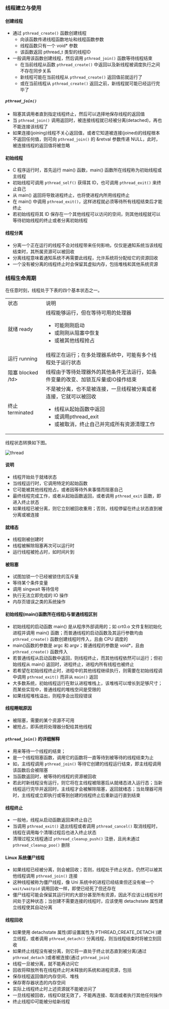 ### 线程建立与使用
#### 创建线程

* 通过 `pthread_create()` 函数创建线程
  * 向该函数传递线程函数地址和线程函数参数
  * 线程函数只有一个 void* 参数
  * 该函数返回 pthread_t 类型的线程ID
* 一般调用该函数创建线程，然后调用 `pthread_join()` 函数等待线程结束
  * 在当前线程从函数 `pthread_create()` 中返回以及新线程被调度执行之间不存在同步关系
  * 新线程可能在当前线程从 `pthread_create()` 返回值前就运行了
  * 或在当前线程从 `pthread_create()` 返回之前，新线程就可能已经运行完毕了

##### `pthread_join()`

* 阻塞其调用者直到指定线程终止，然后可以选择地保存线程的返回值
* 当 `pthread_join()` 调用返回时，被连接线程就已经被分离(detached)，再也不能连接该线程了
* 如果连接(joining)线程不关心返回值，或者它知道被连接(joined)的线程根本不返回任何值，则可向 `pthread_join()` 的 &retval 参数传递 NULL，此时，被连接线程的返回值将被忽略

#### 初始线程

* C 程序运行时，首先运行 main() 函数，main() 函数所在线程称为初始线程或主线程
* 初始线程可调用 `pthread_self()` 获得其 ID，也可调用 `pthread_exit()` 来终止自己
* 从 main() 返回将导致进程终止，也将使进程内所用线程终止
* 在 main() 中调用 `pthread_exit()`，这样进程就必须等待所有线程结束后才能终止
* 若初始线程将其 ID 保存在一个其他线程可以访问的空间，则其他线程就可以等待初始线程的终止或者分离初始线程

#### 线程分离

* 分离一个正在运行的线程不会对线程带来任何影响，仅仅是通知系统当该线程结束时，其所属资源可以被回收
* 分离线程意味着通知系统不再需要此线程，允许系统将分配给它的资源回收
* 一个没有被分离的线程终止时会保留其虚拟内存，包括堆栈和其他系统资源

### 线程生命周期
在任意时刻，线程处于下表的四个基本状态之一。

<table>
<tr>
  <td>状态</td>
  <td>说明</td>
</tr>
<tr>
  <td>就绪 ready</td>
  <td>
  线程能够运行，但在等待可用的处理器
    <ul>
      <li>可能刚刚启动</li>
      <li>或刚刚从阻塞中恢复</li>
      <li>或被其他线程抢占</li>
    </ul>
  </td>
</tr>
<tr>
  <td>运行 running</td>
  <td>线程正在运行；在多处理器系统中，可能有多个线程处于运行状态</td>
</tr>
<tr>
  <td>阻塞 blocked /td>
  <td>线程由于等待处理器外的其他条件无法运行，如条件变量的改变、加锁互斥量或IO操作结束</td>
</tr>
<tr>
  <td>终止 terminated</td>
  <td>
  不是被分离，也不是被连接，一旦线程被分离或者连接，它就可以被回收
    <ul>
      <li>线程从起始函数中返回</li>
      <li>或调用pthread_exit</li>
      <li>或被取消，终止自己并完成所有资源清理工作</li>
    </ul>
  </td>
</tr>
</table>


线程状态转换如下图。

![thread](https://github.com/AngryHacker/ocean/blob/master/creative/image/thread_status.png)

#### 说明

* 线程开始处于就绪状态
* 当线程运行时，它调用特定的起始函数
* 它可能被其他线程抢占，或者因等待外来事情而阻塞自己
* 最终线程完成工作，或者从起始函数返回，或者调用 `pthread_exit` 函数，即进入终止状态
* 如果线程已被分离，则它立刻被回收重用；否则，线程停留在终止状态直到被分离或被连接


#### 就绪态

* 线程刚被创建时
* 线程被解除阻塞再次可以运行时
* 运行线程被抢占时，如时间片到

#### 被阻塞

* 试图加锁一个已经被锁住的互斥量
* 等待某个条件变量
* 调用 singwait 等待信号
* 执行无法立即完成的 IO 操作
* 内存页错误之类的系统操作

#### 初始线程(main()函数所在线程)与普通线程区别

* 初始线程的启动函数 main() 是从程序外部调用的；如 crt0.o 文件复制初始化进程并调用 main() 函数；而普通线程的启动函数及其运行参数均由 `pthread_create()` 函数创建线程时传入，且由 CPU 调度的
* main()函数的参数是 argc 和 argv；普通线程的参数是 void*，且由 `pthread_create()` 函数传入
* 若普通线程从启动函数中返回，则线程终止，而其他线程依然可以运行；但初始线程从 main() 返回时，进程终止，进程内所有线程也被终止
* 若希望在初始线程终止时，进程中的其他线程继续执行，则需要在初始线程调中调用 `pthread_exit()` 而非从 `main()` 返回
* 大多数系统，初始线程运行在默认进程堆栈上，该堆栈可以增长到足够尺寸；而某些实现中，普通线程的堆栈空间是受限的
* 如果线程堆栈溢出，则程序会出现段错误

#### 线程睡眠原因

* 被阻塞，需要的某个资源不可用
* 被抢占，即系统将处理器分配给其他线程

#### `pthread_join()` 的详细解释

* 用来等待一个线程的结束；
 * 是一个线程阻塞函数，调用它的函数将一直等待到被等待的线程结束为止
 * 如，主线程调用 `pthread_join()` 等待它创建的线程运行结束，即主线程调用该函数后会被阻塞
 * 当函数返回时，被等待的线程的资源被回收
* 若此时新线程没有运行，则它将在主线程被阻塞后从就绪态进入运行态；当新线程运行完毕并返回时，主线程才会被解除阻塞，返回就绪态；当处理器可用时，主线程或立即执行或等到创建的线程终止后重新运行直到结束

#### 线程终止

* 一般地，线程从启动函数返回来终止自己
* 当调用 `pthread_exit()` 退出线程或者调用 `pthread_cancel()` 取消线程时，线程在调用每个清理过程后也进入终止状态
* 清理过程又线程通过 `pthread_cleanup_push()` 注册，且尚未通过 `pthread_cleanup_poo()` 删除

#### Linux 系统僵尸线程

* 如果线程已经被分离，则会被回收；否则，线程处于终止状态，仍然可以被其他线程调用 `pthread_join()` 连接
* 这种线程被称为僵尸线程，像 Uni 系统中的进程已经结束但还没有被一个 `wait/waitpid` 调用回收一样，即使已经死了但还存在
* 僵尸线程可能会保留其运行时的大部分甚至所有资源，因此不应该让线程长时间处于这种状态；当创建不需要连接的线程时，应该使用 detachstate 属性建立线程使其自动分离

#### 线程回收

* 如果使用 detachstate 属性(即设置属性为 PTHREAD_CREATE_DETACH )建立线程，或者调用 `pthread_detach()` 分离线程，则当线程结束时将被立刻回收
* 如果终止线程没有被分离，则它将一直处于终止状态直到被分离(通过 `pthread_detach` )或者被连接(通过 `pthread_join`)
* 线程一旦被分离，就不能再访问它
* 回收将释放所有在线程终止时未释放的系统和进程资源，包括
 * 保存线程返回值的内存空间、堆栈
 * 保存寄存器状态的内存空间
 * 实际上线程终止时上述资源就不能被访问了
* 一旦线程被回收，线程ID就无效了，不能再连接、取消或者执行其他任何操作
 * 终止线程ID可能被分给新线程

